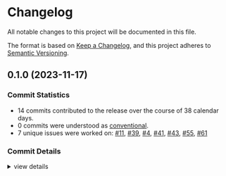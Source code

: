 # Changelog

All notable changes to this project will be documented in this file.

The format is based on [Keep a Changelog](https://keepachangelog.com/en/1.0.0/),
and this project adheres to [Semantic Versioning](https://semver.org/spec/v2.0.0.html).

## 0.1.0 (2023-11-17)

### Commit Statistics

<csr-read-only-do-not-edit/>

 - 14 commits contributed to the release over the course of 38 calendar days.
 - 0 commits were understood as [conventional](https://www.conventionalcommits.org).
 - 7 unique issues were worked on: [#11](https://github.com/giangndm/8xFF-decentralized-sdn/issues/11), [#39](https://github.com/giangndm/8xFF-decentralized-sdn/issues/39), [#4](https://github.com/giangndm/8xFF-decentralized-sdn/issues/4), [#41](https://github.com/giangndm/8xFF-decentralized-sdn/issues/41), [#43](https://github.com/giangndm/8xFF-decentralized-sdn/issues/43), [#55](https://github.com/giangndm/8xFF-decentralized-sdn/issues/55), [#61](https://github.com/giangndm/8xFF-decentralized-sdn/issues/61)

### Commit Details

<csr-read-only-do-not-edit/>

<details><summary>view details</summary>

 * **[#11](https://github.com/giangndm/8xFF-decentralized-sdn/issues/11)**
    - Migrate network package ([`264c045`](https://github.com/giangndm/8xFF-decentralized-sdn/commit/264c045989c50059ab8f9e6235af30016c062a49))
 * **[#39](https://github.com/giangndm/8xFF-decentralized-sdn/issues/39)**
    - Fixing wrong release consumers. refactor some releated logs ([`09d5d9c`](https://github.com/giangndm/8xFF-decentralized-sdn/commit/09d5d9c0f9bcc6dd2e17da6976f09b9e41f80d55))
 * **[#4](https://github.com/giangndm/8xFF-decentralized-sdn/issues/4)**
    - Pubsub service ([`d3a0556`](https://github.com/giangndm/8xFF-decentralized-sdn/commit/d3a0556fe04fa60bbb263d9bd0c6fd678d275b48))
 * **[#41](https://github.com/giangndm/8xFF-decentralized-sdn/issues/41)**
    - Update support for SDK Internal events, And added some unit tests for Network internal ([`0448da6`](https://github.com/giangndm/8xFF-decentralized-sdn/commit/0448da6564d3bd6967c5d07beb3f83d6388c694c))
 * **[#43](https://github.com/giangndm/8xFF-decentralized-sdn/issues/43)**
    - Refactor to use cross-service sdk in pub-sub ([`dc2cc50`](https://github.com/giangndm/8xFF-decentralized-sdn/commit/dc2cc50186b6103d9d05fb5cdab85bf3ce3361ad))
 * **[#55](https://github.com/giangndm/8xFF-decentralized-sdn/issues/55)**
    - Added chat room example ([`09f32a2`](https://github.com/giangndm/8xFF-decentralized-sdn/commit/09f32a2ae2206e4b41d7593713dbdef3cc0d32e1))
 * **[#61](https://github.com/giangndm/8xFF-decentralized-sdn/issues/61)**
    - Rename package to atm0s-sdn ([`d6e3db7`](https://github.com/giangndm/8xFF-decentralized-sdn/commit/d6e3db7651f95244707b555aac24f89e5634d3ef))
 * **Uncategorized**
    - Added change log ([`6884653`](https://github.com/giangndm/8xFF-decentralized-sdn/commit/688465352f25b0c9f511e6622c3272cd3bd00c87))
    - Remove publish = false ([`64288da`](https://github.com/giangndm/8xFF-decentralized-sdn/commit/64288da53606750e61ad0c09bccd10fb0c1c83b2))
    - Refactor some log with more info ([`e9a1ac2`](https://github.com/giangndm/8xFF-decentralized-sdn/commit/e9a1ac206e69b38d7a09c916b0122b837f7244bb))
    - Switch pubsub test to using vnet ([`9f701fb`](https://github.com/giangndm/8xFF-decentralized-sdn/commit/9f701fbbf6f28079c56aed0492891b7116da8648))
    - Increase waiting time in pubsub test ([`aec5a9e`](https://github.com/giangndm/8xFF-decentralized-sdn/commit/aec5a9e9794a18e33086448c10cbc6429b9312c8))
    - Fixing wrong log warn in pubsub ([`a57812e`](https://github.com/giangndm/8xFF-decentralized-sdn/commit/a57812e54c9d0f459db9442dffa7be24464e9eab))
    - Fixing interface for media-server ([`b600811`](https://github.com/giangndm/8xFF-decentralized-sdn/commit/b600811e3f96e2249e68f413aada178c5f25508e))
</details>

